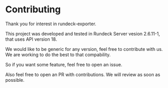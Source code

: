 # Contributing

Thank you for interest in rundeck-exporter.

This project was developed and tested in Rundeck Server vesion 2.6.11-1, that uses API version 18.

We would like to be generic for any version, feel free to contribute with us. We are working to do the best to that compability.

So if you want some feature, feel free to open an issue.

Also feel free to open an PR with contributions. We will review as soon as possible.